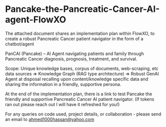 # Pancake-the-Pancreatic-Cancer-AI-agent-FlowXO

The attached document shares an implementation plan within FlowXO, to create a robust Pancreatic Cancer patient navigator in the form of a chatbot/agent 

PanCAI (Pancake) – AI Agent navigating patients and family through Pancreatic Cancer diagnosis, prognosis, treatment, and survival.

Scope:
Unique knowledge bases, corpus of documents, web-scraping, etc data sources => Knowledge Graph (RAG type architecture) => Robust GenAI Agent at disposal recalling upon content/knowledge specific data and sharing the information in a friendly, supportive persona.

At the end of the implementation plan, there is a link to test Pancake the friendly and supportive Pancreatic Cancer AI patient navigator. (If tokens ran out please reach out I will have it refreshed for you!)

For any queries on code used, project details, or collaboration - please send an email to ahmed1000hassan@yahoo.com 
